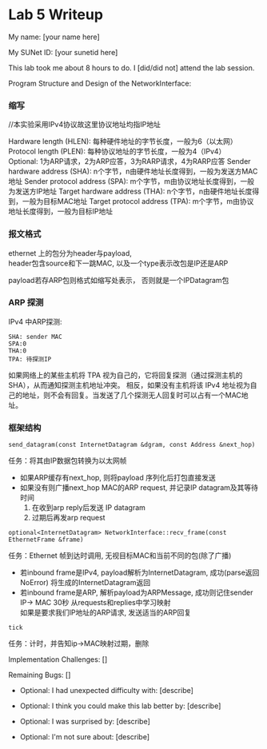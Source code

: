 Lab 5 Writeup
=============

My name: [your name here]

My SUNet ID: [your sunetid here]

This lab took me about 8 hours to do. I [did/did not] attend the lab session.

Program Structure and Design of the NetworkInterface:

### 缩写


//本实验采用IPv4协议故这里协议地址均指IP地址

Hardware length (HLEN): 每种硬件地址的字节长度，一般为6（以太网）  
Protocol length (PLEN): 每种协议地址的字节长度，一般为4（IPv4）  
Optional: 1为ARP请求，2为ARP应答，3为RARP请求，4为RARP应答
Sender hardware address (SHA):  n个字节，n由硬件地址长度得到，一般为发送方MAC地址
Sender protocol address (SPA):  m个字节，m由协议地址长度得到，一般为发送方IP地址
Target hardware address (THA):  n个字节，n由硬件地址长度得到，一般为目标MAC地址
Target protocol address (TPA):  m个字节，m由协议地址长度得到，一般为目标IP地址

### 报文格式

ethernet 上的包分为header与payload,  
header包含source和下一跳MAC, 以及一个type表示改包是IP还是ARP  

payload若存ARP包则格式如缩写处表示， 否则就是一个IPDatagram包

### ARP 探测

IPv4 中ARP探测:  

    SHA: sender MAC
    SPA:0  
    THA:0  
    TPA: 待探测IP

如果网络上的某些主机将 TPA 视为自己的，它将回复探测（通过探测主机的 SHA），从而通知探测主机地址冲突。
相反，如果没有主机将该 IPv4 地址视为自己的地址，则不会有回复。当发送了几个探测无人回复时可以占有一个MAC地址。

### 框架结构

`send_datagram(const InternetDatagram &dgram, const Address &next_hop)`

任务：将其由IP数据包转换为以太网帧

* 如果ARP缓存有next_hop, 则将payload 序列化后打包直接发送  
* 如果没有则广播next_hop MAC的ARP request, 并记录IP datagram及其等待时间  
    1. 在收到arp reply后发送 IP datagram
    2. 过期后再发arp request

`optional<InternetDatagram> NetworkInterface::recv_frame(const EthernetFrame &frame)`

任务：Ethernet 帧到达时调用, 无视目标MAC和当前不同的包(除了广播)

* 若inbound frame是IPv4, payload解析为InternetDatagram, 成功(parse返回NoError) 将生成的InternetDatagram返回
* 若inbound frame是ARP, 解析payload为ARPMessage, 成功则记住sender IP-> MAC 30秒
    从requests和replies中学习映射  
    如果是要求我们IP地址的ARP请求, 发送适当的ARP回复  

`tick`

任务：计时，并告知ip->MAC映射过期，删除

Implementation Challenges:
[]

Remaining Bugs:
[]

- Optional: I had unexpected difficulty with: [describe]

- Optional: I think you could make this lab better by: [describe]

- Optional: I was surprised by: [describe]

- Optional: I'm not sure about: [describe]
